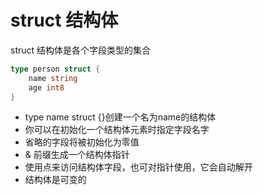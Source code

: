 # struct 结构体

struct 结构体是各个字段类型的集合
``` go
type person struct {
	name string
	age int8
}
```
- type name struct {}创建一个名为name的结构体
- 你可以在初始化一个结构体元素时指定字段名字
- 省略的字段将被初始化为零值
- & 前缀生成一个结构体指针
- 使用点来访问结构体字段，也可对指针使用，它会自动解开
- 结构体是可变的